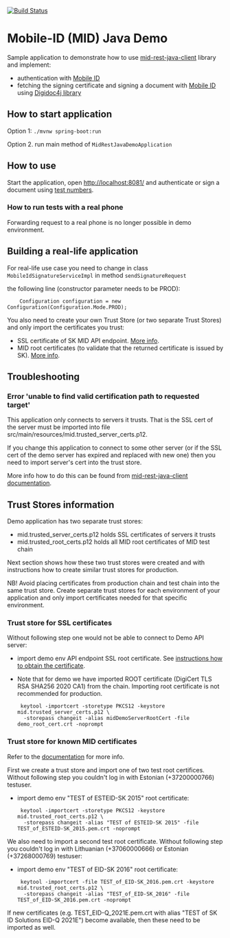 [![Build Status](https://api.travis-ci.com/SK-EID/mid-rest-java-demo.svg?branch=master)](https://travis-ci.com/SK-EID/mid-rest-java-demo)

# Mobile-ID (MID) Java Demo

Sample application to demonstrate how to use [mid-rest-java-client](https://github.com/SK-EID/mid-rest-java-client) library and implement:
* authentication with [Mobile ID](https://github.com/SK-EID/MID)
* fetching the signing certificate and signing a document with [Mobile ID](https://github.com/SK-EID/MID) using [Digidoc4j library](https://github.com/open-eid/digidoc4j)

## How to start application

Option 1: `./mvnw spring-boot:run`

Option 2. run main method of `MidRestJavaDemoApplication`


## How to use

Start the application, open [http://localhost:8081/](http://localhost:8081/)
and authenticate or sign a document using 
[test numbers](https://github.com/SK-EID/MID/wiki/Test-number-for-automated-testing-in-DEMO).

### How to run tests with a real phone

Forwarding request to a real phone is no longer possible in demo environment.

## Building a real-life application

For real-life use case you need to change in class `MobileIdSignatureServiceImpl` in method `sendSignatureRequest`

the following line (constructor parameter needs to be PROD):

        Configuration configuration = new Configuration(Configuration.Mode.PROD);

You also need to create your own Trust Store (or two separate Trust Stores)
and only import the certificates you trust:

  * SSL certificate of SK MID API endpoint. [More info](https://github.com/SK-EID/mid-rest-java-client#verifying-the-ssl-connection-to-application-provider-sk).
  * MID root certificates (to validate that the returned certificate is issued by SK). [More info](https://github.com/SK-EID/mid-rest-java-client#validate-returned-certificate-is-a-trusted-mid-certificate).

## Troubleshooting

### Error 'unable to find valid certification path to requested target'

This application only connects to servers it trusts. That is the SSL cert of the
server must be imported into file src/main/resources/mid.trusted_server_certs.p12.

If you change this application to connect to some other server 
(or if the SSL cert of the demo server has expired and replaced with new one)
then you need to import server's cert into the trust store.

More info how to do this can be found from [mid-rest-java-client documentation](https://github.com/SK-EID/mid-rest-java-client).

## Trust Stores information

Demo application has two separate trust stores:
 * mid.trusted_server_certs.p12 holds SSL certificates of servers it trusts 
 * mid.trusted_root_certs.p12 holds all MID root certificates of MID test chain

Next section shows how these two trust stores were created
and with instructions how to create similar trust stores for production.

NB! Avoid placing certificates from production chain and test chain into
the same trust store. Create separate trust stores for each environment of your application
and only import certificates needed for that specific environment.

### Trust store for SSL certificates 
 
Without following step one would not be able to connect to Demo API server:
 * import demo env API endpoint SSL root certificate. See [instructions how to obtain the certificate](https://github.com/SK-EID/mid-rest-java-client#how-to-obtain-server-certificate).
 * Note that for demo we have imported ROOT certificate (DigiCert TLS RSA SHA256 2020 CA1) from the chain. Importing root certificate is not recommended for production.

        keytool -importcert -storetype PKCS12 -keystore mid.trusted_server_certs.p12 \
         -storepass changeit -alias midDemoServerRootCert -file demo_root_cert.crt -noprompt

### Trust store for known MID certificates

Refer to the [documentation](https://github.com/SK-EID/mid-rest-java-client#Validate-returned-certificate-is-a-trusted-MID-certificate) for more info.

First we create a trust store and import one of two test root certifices.
Without following step you couldn't log in with Estonian (+37200000766) testuser.
 * import demo env "TEST of ESTEID-SK 2015" root certificate:

        keytool -importcert -storetype PKCS12 -keystore mid.trusted_root_certs.p12 \
         -storepass changeit -alias "TEST of ESTEID-SK 2015" -file TEST_of_ESTEID-SK_2015.pem.crt -noprompt

We also need to import a second test root certificate. 
Without following step you couldn't log in with Lithuanian (+37060000666) or Estonian (+37268000769) testuser:
 * import demo env "TEST of EID-SK 2016" root certificate:
  
        keytool -importcert -file TEST_of_EID-SK_2016.pem.crt -keystore mid.trusted_root_certs.p12 \
         -storepass changeit -alias "TEST_of_EID-SK_2016" -file TEST_of_EID-SK_2016.pem.crt -noprompt

If new certificates (e.g. TEST_EID-Q_2021E.pem.crt with alias "TEST of SK ID Solutions EID-Q 2021E") become available, then these need to be imported as well.
